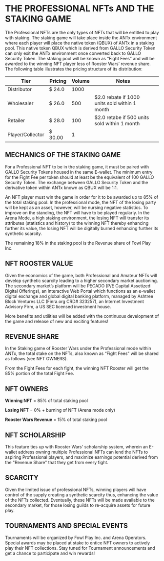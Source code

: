 # **THE PROFESSIONAL NFTs AND THE STAKING GAME**

The Professional NFTs are the only types of NFTs that will be entitled to play with staking. The staking game will take place inside the ANTx environment where each player will place the native token (QBUX) of ANTx in a staking pool. This native token QBUX which is derived from GALLO Security Token can only exit the ANTx environment once converted back to GALLO Security Token. The staking pool will be known as “Fight Fees” and will be awarded to the winning NFT player less of Rooster Wars’ revenue share. The following table illustrates the pricing structure of its distribution:

| **Tier**         | **Pricing** | **Volume** | **Notes**                                     |     |
| ---------------- | ----------- | ---------- | --------------------------------------------- | --- |
| Distributor      | $ 24.0      | 1000       |                                               |     |
| Wholesaler       | $ 26.0      | 500        | $2.0 rebate if 1000 units sold within 1 month |     |
| Retailer         | $ 28.0      | 100        | $2.0 retabe if 500 units sold within 1 month  |     |
| Player/Collector | $ 30.00     | 1          |                                               |     |

## **MECHANICS OF THE STAKING GAME**

For a Professional NFT to be in the staking game, it must be paired with GALLO Security Tokens housed in the same E-wallet. The minimum entry for the Fight Fee per token should at least be the equivalent of 100 GALLO Security Token. The exchange between GALLO Security Token and the derivative token within ANTx known as QBUX will be 1:1.

An NFT player must win the game in order for it to be awarded up to 85% of the total staking pool. In the professional mode, the NFT of the losing party will be kept as an asset, however, will be nursing negative statistics. To improve on the standing, the NFT will have to be played regularly. In the Arena Mode, a high staking environment, the losing NFT will transfer its attributes (statistics and history) to the winning NFT thereby enhancing further its value, the losing NFT will be digitally burned enhancing further its synthetic scarcity.

The remaining 18% in the staking pool is the Revenue share of Fowl Play Inc.

## **NFT ROOSTER VALUE**

Given the economics of the game, both Professional and Amateur NFTs will develop synthetic scarcity leading to a higher secondary market auctioning. The secondary market’s platform will be PECADO (P/E Capital Assetized Digital Offerings), an Interactive Web Portal which functions as an e-wallet digital exchange and global digital banking platform, managed by Ashtree Block Ventures LLC (Finra.org CRD# 323257), an Internet Investment Advisory Firm, a US SEC licensed investment house.

More benefits and utilities will be added with the continuous development of the game and release of new and exciting features!

## **REVENUE SHARE**

In the Staking game of Rooster Wars under the Professional mode within ANTx, the total stake on the NFTs, also known as “Fight Fees” will be shared as follows (see NFT OWNERS).

From the Fight Fees for each fight, the winning NFT Rooster will get the 85% portion of the total Fight Fee.

## **NFT OWNERS**

**Winning NFT** = 85% of total staking pool

**Losing NFT** = 0% + burning of NFT (Arena mode only)

**Rooster Wars Revenue** = 15% of total staking pool

## **NFT SCHOLARSHIP**

This feature ties up with Rooster Wars' scholarship system, wherein an E-wallet address owning multiple Professional NFTs can lend the NFTs to aspiring Professional players, and maximize earnings potential derived from the "Revenue Share" that they get from every fight.

## **SCARCITY**

Given the limited issue of professional NFTs, winning players will have control of the supply creating a synthetic scarcity thus, enhancing the value of the NFTs collected. Eventually, these NFTs will be made available to the secondary market, for those losing guilds to re-acquire assets for future play.

## **TOURNAMENTS AND SPECIAL EVENTS**

Tournaments will be organized by Fowl Play Inc. and Arena Operators. Special awards may be placed at stake to entice NFT owners to actively play their NFT collections. Stay tuned for Tournament announcements and get a chance to participate and win rewards!

